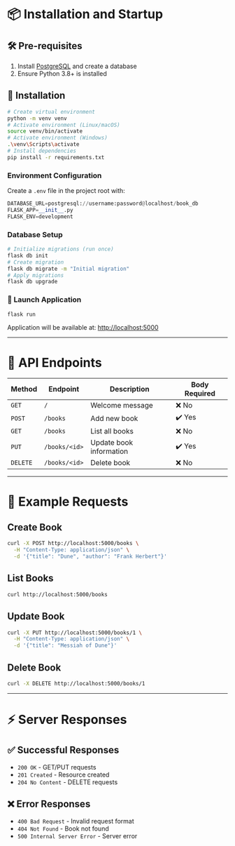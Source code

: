 <h1> 📦 Installation and Startup</h1>

## 🛠 Pre-requisites
1. Install [PostgreSQL](https://www.postgresql.org/download/) and create a database
2. Ensure Python 3.8+ is installed

## 🔧 Installation
```bash
# Create virtual environment
python -m venv venv
# Activate environment (Linux/macOS)
source venv/bin/activate
# Activate environment (Windows)
.\venv\Scripts\activate
# Install dependencies
pip install -r requirements.txt
```

### Environment Configuration
Create a `.env` file in the project root with:
```python
DATABASE_URL=postgresql://username:password@localhost/book_db
FLASK_APP=__init__.py
FLASK_ENV=development
```

### Database Setup
```bash
# Initialize migrations (run once)
flask db init
# Create migration
flask db migrate -m "Initial migration"
# Apply migrations
flask db upgrade
```

### 🚀 Launch Application
```bash
flask run
```
Application will be available at: [http://localhost:5000](http://localhost:5000)

---

# 📡 API Endpoints

| Method | Endpoint        | Description               | Body Required |
|--------|-----------------|---------------------------|---------------|
| `GET`  | `/`             | Welcome message           | ❌ No         |
| `POST` | `/books`        | Add new book              | ✔️ Yes        |
| `GET`  | `/books`        | List all books            | ❌ No         |
| `PUT`  | `/books/<id>`   | Update book information   | ✔️ Yes        |
| `DELETE`| `/books/<id>`   | Delete book               | ❌ No         |

---

# 🧪 Example Requests

## Create Book
```bash
curl -X POST http://localhost:5000/books \
  -H "Content-Type: application/json" \
  -d '{"title": "Dune", "author": "Frank Herbert"}'
```

## List Books
```bash
curl http://localhost:5000/books
```

## Update Book
```bash
curl -X PUT http://localhost:5000/books/1 \
  -H "Content-Type: application/json" \
  -d '{"title": "Messiah of Dune"}'
```

## Delete Book
```bash
curl -X DELETE http://localhost:5000/books/1
```

---

# ⚡ Server Responses

## ✅ Successful Responses
- `200 OK` - GET/PUT requests
- `201 Created` - Resource created
- `204 No Content` - DELETE requests

## ❌ Error Responses
- `400 Bad Request` - Invalid request format
- `404 Not Found` - Book not found
- `500 Internal Server Error` - Server error
```
